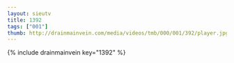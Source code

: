 ```yaml
--- 
layout: sieutv
title: 1392
tags: ["001"]
thumb: http://drainmainvein.com/media/videos/tmb/000/001/392/player.jpg
---
```

{% include drainmainvein key="1392" %} 
